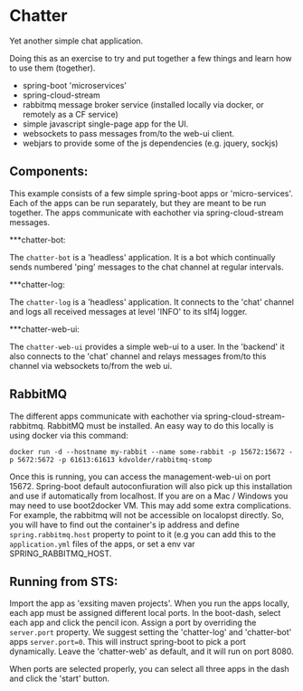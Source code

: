 Chatter
=======

Yet another simple chat application.

Doing this as an exercise to try and put together a few things and learn how to
use them (together).

 - spring-boot 'microservices'
 - spring-cloud-stream
 - rabbitmq message broker service (installed locally via docker, or remotely as a CF service)
 - simple javascript single-page app for the UI.
 - websockets to pass messages from/to the web-ui client.
 - webjars to provide some of the js dependencies (e.g. jquery, sockjs)
  
Components:
-----------

This example consists of a few simple spring-boot apps or 'micro-services'. Each of the
apps can be run separately, but they are meant to be run together. The apps communicate
with eachother via spring-cloud-stream messages.

***chatter-bot:

The `chatter-bot` is a 'headless' application. It is a bot which continually sends
numbered 'ping' messages to the chat channel at regular intervals.

***chatter-log:

The `chatter-log` is a 'headless' application. It connects to the 'chat' channel 
and logs all received messages at level 'INFO' to its slf4j logger.

***chatter-web-ui:

The `chatter-web-ui` provides a simple web-ui to a user. In the 'backend' it 
also connects to the 'chat' channel and relays messages from/to this channel 
via websockets to/from the web ui.

RabbitMQ
--------

The different apps communicate with eachother via spring-cloud-stream-rabbitmq. RabbitMQ must be installed.
An easy way to do this locally is using docker via this command:

    docker run -d --hostname my-rabbit --name some-rabbit -p 15672:15672 -p 5672:5672 -p 61613:61613 kdvolder/rabbitmq-stomp

Once this is running, you can access the management-web-ui on port 15672. Spring-boot default autoconfiuration will also pick up this
installation and use if automatically from localhost. If you are on a Mac / Windows you may need to use boot2docker VM. This may add 
some extra complications. For example, the rabbitmq will not be accessible on localopst directly. So, you will have to 
find out the container's ip address and define `spring.rabbitmq.host` property to point to it (e.g you can add this to the
`application.yml` files of the apps, or set a env var SPRING_RABBITMQ_HOST.

Running from STS:
-----------------

Import the app as 'exsiting maven projects'. When you run the apps locally, each app must be assigned different local
ports.  In the boot-dash, select each app and click the pencil icon. Assign a port by overriding the `server.port` property.
We suggest setting the 'chatter-log' and 'chatter-bot' apps `server.port=0`. This will instruct spring-boot to pick
a port dynamically. Leave the 'chatter-web' as default, and it will run on port 8080.

When ports are selected properly, you can select all three apps in the dash and click the 'start' button. 


 